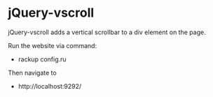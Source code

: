 jQuery-vscroll
============================================

jQuery-vscroll adds a vertical scrollbar to a div element on the page.

Run the website via command:

*	rackup config.ru 

Then navigate to

* http://localhost:9292/